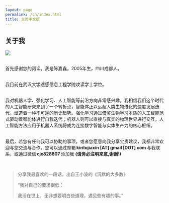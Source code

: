 ```yaml
---
layout: page
permalink: /cn/index.html
title: 主页中文版
---
```


## 关于我

<img src="https://PlutoKirito.github.io/chenjiaxin.jpg" class="floatpic">

<br>首先感谢您的阅读。我是陈嘉鑫，2005年生，四川成都人。

<br>我目前在武汉大学遥感信息工程学院攻读学士学位。

<br>我对机器人学、强化学习、人工智能等前沿方向非常感兴趣。我相信我们这个时代的人工智能研究来到了一个转折点，智能体正以远超人类生物进化的速度发展迭代，塑造着一种不可逆的历史趋势。强化学习通过借鉴生物学习本质的人工智能范式驱动着智能体进行自我迭代；机器人则可以直接与真实的物理世界进行交互。人工智能方法应用于机器人系统将成为连接数字智能与实体生产力的核心枢纽。

<br>最后，若您有任何我可以协助的事项，或者您愿意向我分享宝贵建议，我都非常欢迎与您交流与合作。您可以通过邮箱 **kiritojiaxin [AT] gmail [DOT] com** 与我联系，或通过微信 **cjx828807** 添加我 **(请务必注明来意,谢谢!)**

<br>

> 分享我最喜欢的一段话，出自王小波的《沉默的大多数》
>
> “我对自己的要求很低：
>
> 我活在世上，无非想要明白些道理，遇见些有趣的事。”
